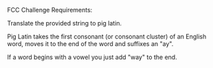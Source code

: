 FCC Challenge Requirements:

Translate the provided string to pig latin.

Pig Latin takes the first consonant (or consonant cluster) of an English word, 
moves it to the end of the word and suffixes an "ay".

If a word begins with a vowel you just add "way" to the end.